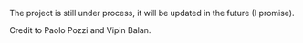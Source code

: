 The project is still under process, it will be updated in the future (I promise). 

Credit to Paolo Pozzi and Vipin Balan.
